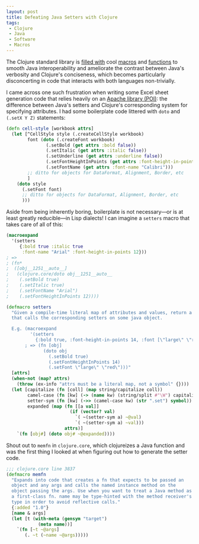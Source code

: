 ```yaml
---
layout: post
title: Defeating Java Setters with Clojure
tags:
 - Clojure
 - Java
 - Software
 - Macros
---
```


The Clojure standard library is 
[filled with](https://clojuredocs.org/clojure.core/memfn) cool 
[macros](https://clojuredocs.org/clojure.core/doto) 
and [functions](https://clojuredocs.org/clojure.core/aset) 
to smooth Java interoperability and ameliorate the contrast between Java's 
verbosity and Clojure's conciseness, which becomes particularly disconcerting in
code that interacts with both languages non-trivially.

I came across one such frustration when writing some Excel sheet generation code
that relies heavily on an [Apache library (POI)](https://poi.apache.org/): the
difference between Java's setters and Clojure's corresponding system for 
specifying attributes. I had some boilerplate code littered with `doto` and 
`(.setX Y Z)` statements:

```clojure
(defn cell-style [workbook attrs]
  (let [^CellStyle style (.createCellStyle workbook)
        font (doto (.createFont workbook)
               (.setBold (get attrs :bold false))
               (.setItalic (get attrs :italic false))
               (.setUnderline (get attrs :underline false))
               (.setFontHeightInPoints (get attrs :font-height-in-points 11))
               (.setFontName (get attrs :font-name "Calibri")))
        ;; ditto for objects for DataFormat, Alignment, Border, etc
        ]
    (doto style 
      (.setFont font)
      ;; ditto for objects for DataFormat, Alignment, Border, etc
      )))
```

Aside from being inherently boring, boilerplate is not necessary—or is at least 
greatly reducible—in Lisp dialects! I can imagine a `setters` macro that takes care of all of this:

```clojure 
(macroexpand 
  '(setters 
     {:bold true :italic true 
      :font-name "Arial" :font-height-in-points 12}))
; =>
; (fn*
;  ([obj__1251__auto__]
;   (clojure.core/doto obj__1251__auto__
;    (.setBold true)
;    (.setItalic true)
;    (.setFontName "Arial")
;    (.setFontHeightInPoints 12))))
```

```clojure 
(defmacro setters
  "Given a compile-time literal map of attributes and values, return a function
  that calls the corresponding setters on some java object.

  E.g. (macroexpand
         '(setters
           {:bold true, :font-height-in-points 14, :font [\"large\" \"red\"]}))
       ; => (fn [obj]
              (doto obj
                (.setBold true)
                (.setFontHeightInPoints 14)
                (.setFont \"large\" \"red\")))"
  [attrs]
  (when-not (map? attrs)
    (throw (ex-info "attrs must be a literal map, not a symbol" {})))
  (let [capitalize (fn [coll] (map string/capitalize coll))
        camel-case (fn [kw] (-> (name kw) (string/split #"\W") capitalize string/join))
        setter-sym (fn [kw] (->> (camel-case kw) (str ".set") symbol))
        expanded (map (fn [[a val]]
                        (if (vector? val)
                          `( ~(setter-sym a) ~@val)
                          `( ~(setter-sym a) ~val)))
                      attrs)]
    `(fn [obj#] (doto obj# ~@expanded))))
```

Shout out to `memfn` in `clojure.core`, which clojureizes a Java function and 
was the first thing I looked at when figuring out how to generate the setter code.

```clojure
;;; clojure.core line 3837
(defmacro memfn
  "Expands into code that creates a fn that expects to be passed an
  object and any args and calls the named instance method on the
  object passing the args. Use when you want to treat a Java method as
  a first-class fn. name may be type-hinted with the method receiver's
  type in order to avoid reflective calls."
  {:added "1.0"}
  [name & args]
  (let [t (with-meta (gensym "target")
            (meta name))]
    `(fn [~t ~@args]
       (. ~t (~name ~@args)))))
```

